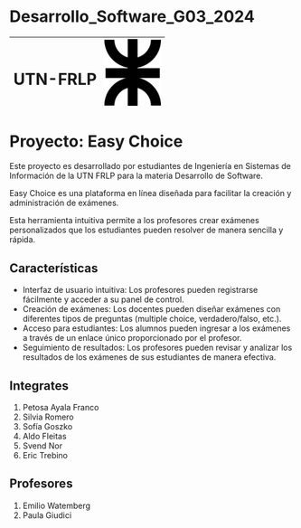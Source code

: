 # Desarrollo_Software_G03_2024

| <h1>UTN-FRLP</h1>| <img src="./logo.png" alt="Logo del Proyecto" width="100"> |
|-------------------------|----------------------------------|

# Proyecto: **Easy Choice**

Este proyecto es desarrollado por estudiantes de Ingeniería en Sistemas de Información de la UTN FRLP para la materia Desarrollo de Software. 

Easy Choice es una plataforma en línea diseñada para facilitar la creación y administración de exámenes. 

Esta herramienta intuitiva permite a los profesores crear exámenes personalizados que los estudiantes pueden resolver de manera sencilla y rápida.

## Características

- Interfaz de usuario intuitiva: Los profesores pueden registrarse fácilmente y acceder a su panel de control.
- Creación de exámenes: Los docentes pueden diseñar exámenes con diferentes tipos de preguntas (multiple choice, verdadero/falso, etc.).
- Acceso para estudiantes: Los alumnos pueden ingresar a los exámenes a través de un enlace único proporcionado por el profesor.
- Seguimiento de resultados: Los profesores pueden revisar y analizar los resultados de los exámenes de sus estudiantes de manera efectiva.


## Integrates
1. Petosa Ayala Franco
2. Silvia Romero
3. Sofía Goszko
4. Aldo Fleitas
5. Svend Nor
6. Eric Trebino
   
## Profesores
1. Emilio Watemberg
2. Paula Giudici


